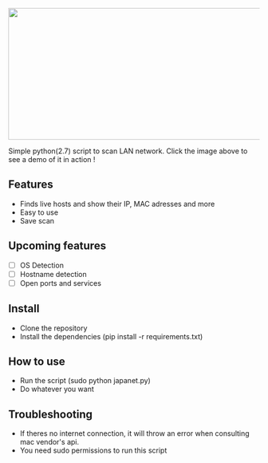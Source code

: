 <p align="center">
  <a href="https://asciinema.org/a/uSk6U5Z66cYK7jQfDZRXxVi6r" target="_blank"><img width="655" height="264" src="https://scontent.fcgh11-1.fna.fbcdn.net/v/t1.0-9/20799454_1537312016334667_1826930213044420635_n.jpg?oh=4ecf52753c34befb216f612167be4187&oe=5A91FB6D"></a>
</p>
Simple python(2.7) script to scan LAN network. Click the image above to see a demo of it in action !

## Features
- Finds live hosts and show their IP, MAC adresses and more
- Easy to use
- Save scan

## Upcoming features
- [ ] OS Detection
- [ ] Hostname detection
- [ ] Open ports and services

## Install
- Clone the repository
- Install the dependencies (pip install -r requirements.txt)

## How to use
- Run the script (sudo python japanet.py)
- Do whatever you want

## Troubleshooting
- If theres no internet connection, it will throw an error when consulting mac vendor's api.
- You need sudo permissions to run this script
